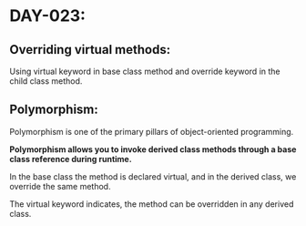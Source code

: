# DAY-023:

## Overriding virtual methods:

Using virtual keyword in base class method and override keyword in the child class method.

## Polymorphism:

Polymorphism is one of the primary pillars of object-oriented programming.

**Polymorphism allows you to invoke derived class methods through a base class reference during runtime.**

In the base class the method is declared virtual, and in the derived class, we override the same method.

The virtual keyword indicates, the method can be overridden in any derived class.